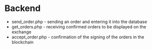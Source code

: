 # Backend

* send_order.php - sending an order and entering it into the database
* get_orders.php - receiving confirmed orders to be displayed on the exchange
* accept_order.php - confirmation of the signing of the orders in the blockchain
